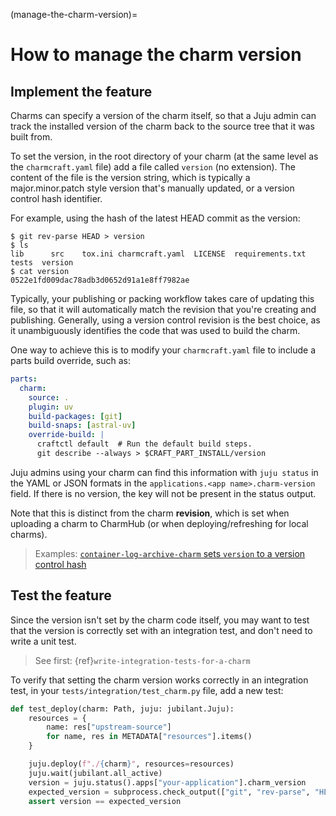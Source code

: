 (manage-the-charm-version)=
# How to manage the charm version

## Implement the feature

Charms can specify a version of the charm itself, so that a Juju admin can track
the installed version of the charm back to the source tree that it was built
from.

To set the version, in the root directory of your charm (at the same level as
the `charmcraft.yaml` file) add a file called `version` (no extension). The
content of the file is the version string, which is typically a
major.minor.patch style version that's manually updated, or a version control
hash identifier.

For example, using the hash of the latest HEAD commit as the version:

```shell
$ git rev-parse HEAD > version
$ ls
lib      src    tox.ini charmcraft.yaml  LICENSE  requirements.txt  tests  version
$ cat version
0522e1fd009dac78adb3d0652d91a1e8ff7982ae
```

Typically, your publishing or packing workflow takes care of updating this file, so
that it will automatically match the revision that you're creating and publishing.
Generally, using a version control revision is the best choice, as it unambiguously
identifies the code that was used to build the charm.

One way to achieve this is to modify your `charmcraft.yaml` file to include a parts build
override, such as:

```yaml
parts:
  charm:
    source: .
    plugin: uv
    build-packages: [git]
    build-snaps: [astral-uv]
    override-build: |
      craftctl default  # Run the default build steps.
      git describe --always > $CRAFT_PART_INSTALL/version
```

Juju admins using your charm can find this information with `juju status` in the
YAML or JSON formats in the `applications.<app name>.charm-version` field. If
there is no version, the key will not be present in the status output.

Note that this is distinct from the charm **revision**, which is set when
uploading a charm to CharmHub (or when deploying/refreshing for local charms).

> Examples: [`container-log-archive-charm` sets `version` to a version control hash](https://git.launchpad.net/container-log-archive-charm/tree/)

## Test the feature

Since the version isn't set by the charm code itself, you may want to test that
the version is correctly set with an integration test, and don't need to write
a unit test.

> See first: {ref}`write-integration-tests-for-a-charm`

To verify that setting the charm version works correctly in an integration test,
in your `tests/integration/test_charm.py` file, add a new test:

```py
def test_deploy(charm: Path, juju: jubilant.Juju):
    resources = {
        name: res["upstream-source"]
        for name, res in METADATA["resources"].items()
    }

    juju.deploy(f"./{charm}", resources=resources)
    juju.wait(jubilant.all_active)
    version = juju.status().apps["your-application"].charm_version
    expected_version = subprocess.check_output(["git", "rev-parse", "HEAD"]).decode("utf8")
    assert version == expected_version
```
